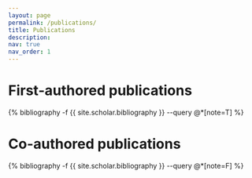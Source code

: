 ```yaml
---
layout: page
permalink: /publications/
title: Publications
description:
nav: true
nav_order: 1
---
```

<!-- _pages/publications.md -->
<div class="publications">

<h1>First-authored publications</h1>

{% bibliography -f {{ site.scholar.bibliography }} --query @*[note=T] %}

<h1>Co-authored publications</h1>

{% bibliography -f {{ site.scholar.bibliography }} --query @*[note=F] %}

</div>
